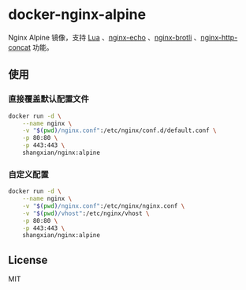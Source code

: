 # docker-nginx-alpine
Nginx Alpine 镜像，支持 [Lua](https://github.com/openresty/lua-nginx-module) 、[nginx-echo](https://github.com/openresty/echo-nginx-module) 、[nginx-brotli](https://github.com/google/ngx_brotli) 、[nginx-http-concat](https://github.com/alibaba/nginx-http-concat) 功能。

## 使用

### 直接覆盖默认配置文件

```bash
docker run -d \
    --name nginx \
    -v "$(pwd)/nginx.conf":/etc/nginx/conf.d/default.conf \
    -p 80:80 \
    -p 443:443 \
    shangxian/nginx:alpine
```

### 自定义配置

```bash
docker run -d \
    --name nginx \
    -v "$(pwd)/nginx.conf":/etc/nginx/nginx.conf \
    -v "$(pwd)/vhost":/etc/nginx/vhost \
    -p 80:80 \
    -p 443:443 \
    shangxian/nginx:alpine
```

## License

MIT